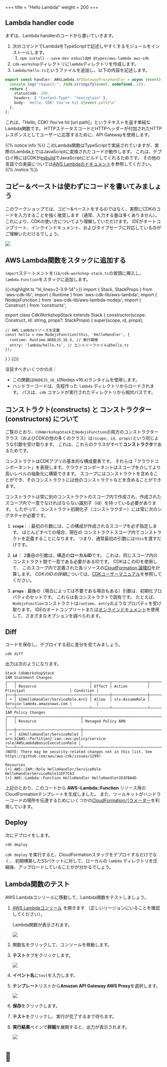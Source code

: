 +++
title = "Hello Lambda"
weight = 200
+++

## Lambda handler code

まずは、Lambda handlerのコードから書いていきます。

1. 次のコマンドでLambdaをTypeScriptで記述しやすくするモジュールをインストールします。
   1. `npm install --save-dev esbuild@0 @types/aws-lambda aws-sdk`
2. `cdk-workshop`ディレクトリに`lambda`ディレクトリを作成します。
3. `lambda/hello.ts`というファイルを追加し、以下の内容を記述します。

```ts
export const handler: AWSLambda.APIGatewayProxyHandler = async (event) => {
  console.log("request:", JSON.stringify(event, undefined, 2));
  return {
    statusCode: 200,
    headers: { "Content-Type": "text/plain" },
    body: `Hello, CDK! You've hit ${event.path}\n`
  };
};
```

これは、「Hello, CDK! You’ve hit [url path]」というテキストを返す単純なLambda関数です。
HTTPステータスコードとHTTPヘッダーが付加されたHTTPレスポンスとしてユーザーに応答するために、API Gatewayを使用します。

{{% notice info %}}
このLambda関数はTypeScriptで実装されていますが、実際のLambda上ではJavaScriptに変換されたコードが動作します。
これは、デプロイ時にはCDKが[esbuild](https://esbuild.github.io/)でJavaScriptにビルドしてくれるためです。
その他の言語での実装については[AWS Lambdaのドキュメント](https://docs.aws.amazon.com/lambda/latest/dg/welcome.html)を参照してください。
{{% /notice %}}

## コピー＆ペーストは使わずにコードを書いてみましょう

このワークショップでは、コピー&ペーストをするのではなく、実際にCDKのコードを入力することを強く推奨します（通常、入力する量は多くありません）。
これにより、CDKの使い方についてより理解していただけます。
IDEがオートコンプリート、インラインドキュメント、およびタイプセーフに対応しているのがご理解いただけるでしょう。

![](./auto-complete.webp)

## AWS Lambda関数をスタックに追加する

`import`ステートメントを`lib/cdk-workshop-stack.ts`の冒頭に挿入し、`lambda.Function`をスタックに追加します。

{{<highlight ts "hl_lines=2-3 9-14">}}
import { Stack, StackProps } from 'aws-cdk-lib';
import { Runtime } from 'aws-cdk-lib/aws-lambda';
import { NodejsFunction } from 'aws-cdk-lib/aws-lambda-nodejs';
import { Construct } from 'constructs';

export class CdkWorkshopStack extends Stack {
  constructor(scope: Construct, id: string, props?: StackProps) {
    super(scope, id, props);

    // AWS Lambdaリソースを定義
    const hello = new NodejsFunction(this, 'HelloHandler', {
      runtime: Runtime.NODEJS_16_X, // 実行環境
      entry: 'lambda/hello.ts', // エントリーファイルはhello.ts
    });
  }
}
{{</highlight>}}

注目すべきいくつかの点：

- この関数は`NODEJS_16_X`(Nodejs v16.x)ランタイムを使用します。
- ハンドラーコードは、先程作った `lambda` ディレクトリからロードされます。
  パスは、`cdk` コマンドが実行されたディレクトリから相対パスです。

## コンストラクト(constructs) と コンストラクター(constructors) について

ご覧のとおり、`CdkWorkshopStack`と`NodejsFunction`の両方のコンストラクタークラス（およびCDKの他の多くのクラス）は`(scope, id, props)`という同じような引数を受け取ります。
これは、これらのクラスがすべて**コンストラクタ**であるためです。

コンストラクトはCDKアプリの基本的な構成要素です。
それらは「クラウドコンポーネント」を表現します。クラウドコンポーネントはスコープを介してより高いレベルの抽象化に構築できます。
スコープにはコンストラクトを含めることができ、そのコンストラクトには他のコンストラクトなどを含めることができます。

コンストラクトは常に別のコンストラクトのスコープ内で作成され、作成されたスコープ内で一意でなければならない識別子（id）を持っている必要があります。
したがって、コンストラクト初期化子（コンストラクター）には常に次のシグネチャが必要です。

1. **`scope：`** : 最初の引数には、この構成が作成されるスコープを必ず指定します。
   ほとんどすべての場合、現在の コンストラクトスコープ内でコンストラクトを定義することになります。
   つまり、通常最初の引数には`this`を渡すだけです。

2. **`id`** ： 2番目の引数は、構造の**ローカルID**です。
   これは、同じスコープ内のコンストラクト間で一意である必要があるIDです。
   CDKはこのIDを使用して、 このスコープ内で定義された各リソースの[CloudFormation 論理ID](https://docs.aws.amazon.com/AWSCloudFormation/latest/UserGuide/resources-section-structure.html)を計算します。
   *CDKのIDの詳細*については、[CDKユーザーマニュアル](https://docs.aws.amazon.com/cdk/latest/guide/identifiers.html#identifiers_logical_ids)を参照してください。

3. **`props`** : 最後の（場合によっては不要である場合もある）引数は、初期化プロパティのセットです。
   これらは各コンストラクトで固有です。
   たとえば、`NodejsFunction`コンストラクトは`runtime`、`entry`のようなプロパティを受け取ります。
   IDEのオートコンプリートまたは[オンラインドキュメント](https://docs.aws.amazon.com/cdk/api/latest/docs/aws-lambda-readme.html)を使用して、さまざまなオプションを調べられます。

## Diff

コードを保存し、デプロイする前に差分を見てみましょう。

```
cdk diff
```

出力は次のようになります。

```text
Stack CdkWorkshopStack
IAM Statement Changes
┌───┬─────────────────────────────────┬────────┬────────────────┬──────────────────────────────┬───────────┐
│   │ Resource                        │ Effect │ Action         │ Principal                    │ Condition │
├───┼─────────────────────────────────┼────────┼────────────────┼──────────────────────────────┼───────────┤
│ + │ ${HelloHandler/ServiceRole.Arn} │ Allow  │ sts:AssumeRole │ Service:lambda.amazonaws.com │           │
└───┴─────────────────────────────────┴────────┴────────────────┴──────────────────────────────┴───────────┘
IAM Policy Changes
┌───┬─────────────────────────────┬────────────────────────────────────────────────────────────────────────────────┐
│   │ Resource                    │ Managed Policy ARN                                                             │
├───┼─────────────────────────────┼────────────────────────────────────────────────────────────────────────────────┤
│ + │ ${HelloHandler/ServiceRole} │ arn:${AWS::Partition}:iam::aws:policy/service-role/AWSLambdaBasicExecutionRole │
└───┴─────────────────────────────┴────────────────────────────────────────────────────────────────────────────────┘
(NOTE: There may be security-related changes not in this list. See https://github.com/aws/aws-cdk/issues/1299)

Resources
[+] AWS::IAM::Role HelloHandler/ServiceRole HelloHandlerServiceRole11EF7C63 
[+] AWS::Lambda::Function HelloHandler HelloHandler2E4FBA4D 
```

上記のとおり、このコードから **AWS::Lambda::Function** リソース用のCloudFormationテンプレートを生成しました。
また、ツールキットがハンドラーコードの場所を伝達するためにいくつかの[CloudFormationパラメーター](https://docs.aws.amazon.com/cdk/latest/guide/get_cfn_param.html)を利用しています。

## Deploy

次にデプロイをします。

```
cdk deploy
```

`cdk deploy` を実行すると、CloudFormationスタックをデプロイするだけでなく、
初期構築したS3バケットに対して、ローカルの `lambda` ディレクトリを圧縮後、アップロードしていることがが分かるでしょう。

## Lambda関数のテスト

AWS Lambdaコンソールに移動して、Lambda関数をテストしましょう。

1. [AWS Lambdaコンソール](https://console.aws.amazon.com/lambda/home#/functions?fo=and&o0=%3A&v0=CdkWorkshopStack-HelloHandler) を開きます
   （正しいリージョンにいることを確認してください）。

   Lambda関数が表示されます。

   ![](./lambda-1.png)

2. 関数名をクリックして、コンソールを移動します。

3. **テスト**タブをクリックします。

    ![](./lambda-2.png)

5. **イベント名**に`test`を入力します。

4. **テンプレート**リストから**Amazon API Gateway AWS Proxy**を選択します。

    ![](./lambda-3.png)

6. **保存**をクリックします。

7. **テスト**をクリックし、実行が完了するまで待ちます。

8. **実行結果**ペインで**詳細**を展開すると、出力が表示されます。

   ![](./lambda-4.png)

# 👏

